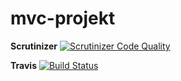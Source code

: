 # mvc-projekt

__Scrutinizer__
[![Scrutinizer Code Quality](https://scrutinizer-ci.com/g/ErikSSWE/mvc-projekt/badges/quality-score.png?b=main)](https://scrutinizer-ci.com/g/ErikSSWE/mvc-projekt/?branch=main)

__Travis__
[![Build Status](https://travis-ci.com/ErikSSWE/mvc-projekt.svg?branch=main)](https://travis-ci.com/ErikSSWE/mvc-projekt)
